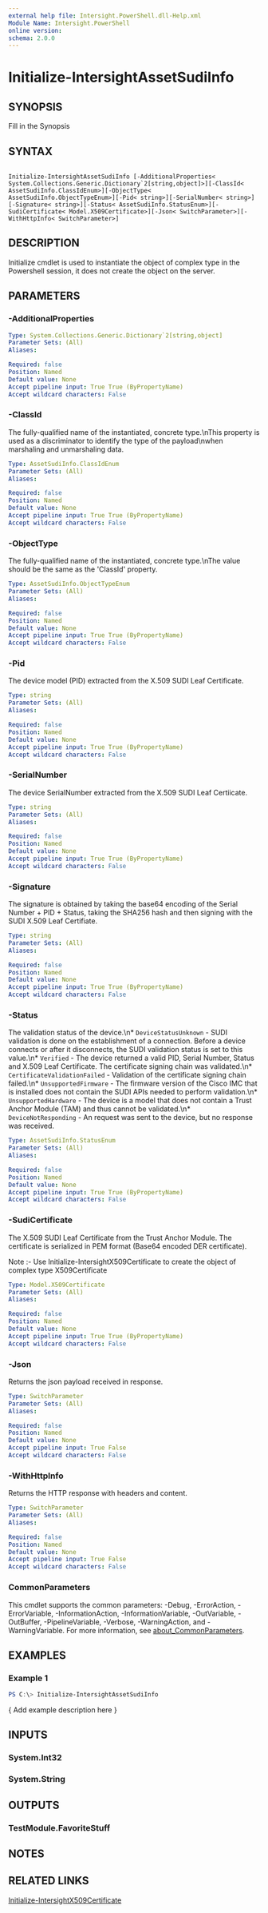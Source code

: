 ```yaml
---
external help file: Intersight.PowerShell.dll-Help.xml
Module Name: Intersight.PowerShell
online version:
schema: 2.0.0
---
```


# Initialize-IntersightAssetSudiInfo

## SYNOPSIS
Fill in the Synopsis

## SYNTAX

```

Initialize-IntersightAssetSudiInfo [-AdditionalProperties< System.Collections.Generic.Dictionary`2[string,object]>][-ClassId< AssetSudiInfo.ClassIdEnum>][-ObjectType< AssetSudiInfo.ObjectTypeEnum>][-Pid< string>][-SerialNumber< string>][-Signature< string>][-Status< AssetSudiInfo.StatusEnum>][-SudiCertificate< Model.X509Certificate>][-Json< SwitchParameter>][-WithHttpInfo< SwitchParameter>]

```

## DESCRIPTION

Initialize cmdlet is used to instantiate the object of complex type in the Powershell session, it does not create the object on the server.

## PARAMETERS

### -AdditionalProperties


```yaml
Type: System.Collections.Generic.Dictionary`2[string,object]
Parameter Sets: (All)
Aliases:

Required: false
Position: Named
Default value: None
Accept pipeline input: True True (ByPropertyName)
Accept wildcard characters: False
```

### -ClassId
The fully-qualified name of the instantiated, concrete type.\nThis property is used as a discriminator to identify the type of the payload\nwhen marshaling and unmarshaling data.

```yaml
Type: AssetSudiInfo.ClassIdEnum
Parameter Sets: (All)
Aliases:

Required: false
Position: Named
Default value: None
Accept pipeline input: True True (ByPropertyName)
Accept wildcard characters: False
```

### -ObjectType
The fully-qualified name of the instantiated, concrete type.\nThe value should be the same as the &apos;ClassId&apos; property.

```yaml
Type: AssetSudiInfo.ObjectTypeEnum
Parameter Sets: (All)
Aliases:

Required: false
Position: Named
Default value: None
Accept pipeline input: True True (ByPropertyName)
Accept wildcard characters: False
```

### -Pid
The device model (PID) extracted from the X.509 SUDI Leaf Certificate.

```yaml
Type: string
Parameter Sets: (All)
Aliases:

Required: false
Position: Named
Default value: None
Accept pipeline input: True True (ByPropertyName)
Accept wildcard characters: False
```

### -SerialNumber
The device SerialNumber extracted from the X.509 SUDI Leaf Certiicate.

```yaml
Type: string
Parameter Sets: (All)
Aliases:

Required: false
Position: Named
Default value: None
Accept pipeline input: True True (ByPropertyName)
Accept wildcard characters: False
```

### -Signature
The signature is obtained by taking the base64 encoding of the Serial Number + PID + Status, taking the SHA256 hash and then signing with the SUDI X.509 Leaf Certifiate.

```yaml
Type: string
Parameter Sets: (All)
Aliases:

Required: false
Position: Named
Default value: None
Accept pipeline input: True True (ByPropertyName)
Accept wildcard characters: False
```

### -Status
The validation status of the device.\n* `DeviceStatusUnknown` - SUDI validation is done on the establishment of a connection. Before a device connects or after it disconnects, the SUDI validation status is set to this value.\n* `Verified` - The device returned a valid PID, Serial Number, Status and X.509 Leaf Certificate. The certificate signing chain was validated.\n* `CertificateValidationFailed` - Validation of the certificate signing chain failed.\n* `UnsupportedFirmware` - The firmware version of the Cisco IMC that is installed does not contain the SUDI APIs needed to perform validation.\n* `UnsupportedHardware` - The device is a model that does not contain a Trust Anchor Module (TAM) and thus cannot be validated.\n* `DeviceNotResponding` - An request was sent to the device, but no response was received.

```yaml
Type: AssetSudiInfo.StatusEnum
Parameter Sets: (All)
Aliases:

Required: false
Position: Named
Default value: None
Accept pipeline input: True True (ByPropertyName)
Accept wildcard characters: False
```

### -SudiCertificate
The X.509 SUDI Leaf Certificate from the Trust Anchor Module. The certificate is serialized in PEM format (Base64 encoded DER certificate).

Note :- Use Initialize-IntersightX509Certificate to create the object of complex type X509Certificate

```yaml
Type: Model.X509Certificate
Parameter Sets: (All)
Aliases:

Required: false
Position: Named
Default value: None
Accept pipeline input: True True (ByPropertyName)
Accept wildcard characters: False
```

### -Json
Returns the json payload received in response.

```yaml
Type: SwitchParameter
Parameter Sets: (All)
Aliases:

Required: false
Position: Named
Default value: None
Accept pipeline input: True False
Accept wildcard characters: False
```

### -WithHttpInfo
Returns the HTTP response with headers and content.

```yaml
Type: SwitchParameter
Parameter Sets: (All)
Aliases:

Required: false
Position: Named
Default value: None
Accept pipeline input: True False
Accept wildcard characters: False
```


### CommonParameters
This cmdlet supports the common parameters: -Debug, -ErrorAction, -ErrorVariable, -InformationAction, -InformationVariable, -OutVariable, -OutBuffer, -PipelineVariable, -Verbose, -WarningAction, and -WarningVariable. For more information, see [about_CommonParameters](http://go.microsoft.com/fwlink/?LinkID=113216).

## EXAMPLES

### Example 1
```powershell
PS C:\> Initialize-IntersightAssetSudiInfo
```

{ Add example description here }

## INPUTS

### System.Int32

### System.String

## OUTPUTS

### TestModule.FavoriteStuff

## NOTES

## RELATED LINKS

[Initialize-IntersightX509Certificate](./Initialize-IntersightX509Certificate.md)
